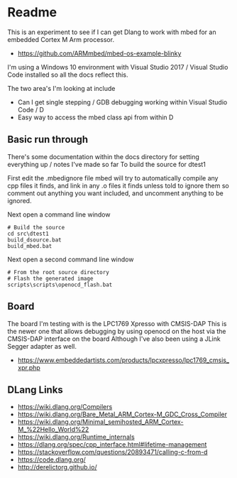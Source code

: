 # Readme

This is an experiment to see if I can get Dlang to work with mbed for an embedded Cortex M Arm processor.

  * https://github.com/ARMmbed/mbed-os-example-blinky

I'm using a Windows 10 environment with Visual Studio 2017 / Visual Studio Code installed
so all the docs reflect this.

The two area's I'm looking at include

  * Can I get single stepping / GDB debugging working within Visual Studio Code / D
  * Easy way to access the mbed class api from within D


## Basic run through

There's some documentation within the docs directory for setting everything up / notes I've made so far
To build the source for dtest1

First edit the .mbedignore file
mbed will try to automatically compile any cpp files it finds, and link in any .o files it finds unless told to ignore them
so comment out anything you want included, and uncomment anything to be ignored.


Next open a command line window
```
# Build the source
cd src\dtest1
build_dsource.bat
build_mbed.bat
```

Next open a second command line window
```
# From the root source directory
# Flash the generated image
scripts\scripts\openocd_flash.bat
```


## Board

The board I'm testing with is the LPC1769 Xpresso with CMSIS-DAP
This is the newer one that allows debugging by using openocd on the host via the CMSIS-DAP interface on the board
Although I've also been using a JLink Segger adapter as well.

  * https://www.embeddedartists.com/products/lpcxpresso/lpc1769_cmsis_xpr.php

## DLang Links

  * https://wiki.dlang.org/Compilers
  * https://wiki.dlang.org/Bare_Metal_ARM_Cortex-M_GDC_Cross_Compiler
  * https://wiki.dlang.org/Minimal_semihosted_ARM_Cortex-M_%22Hello_World%22
  * https://wiki.dlang.org/Runtime_internals
  * https://dlang.org/spec/cpp_interface.html#lifetime-management
  * https://stackoverflow.com/questions/20893471/calling-c-from-d
  * https://code.dlang.org/
  * http://derelictorg.github.io/
